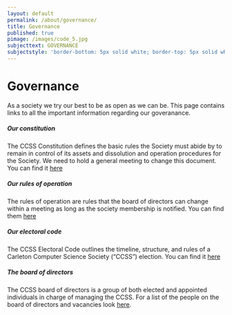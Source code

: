 ```yaml
---
layout: default
permalink: /about/governance/
title: Governance
published: true
pimage: /images/code_5.jpg
subjecttext: GOVERNANCE
subjectstyle: 'border-bottom: 5px solid white; border-top: 5px solid white;'
---
```

<div class='content-wrap'>
  <h1>Governance</h1>

  <p>As a society we try our best to be as open as we can be. This page contains links to all the important information regarding our goveranance.</p>
  <h5>Our constitution</h5>
  <p>The CCSS Constitution defines the basic rules the Society must abide by
  to remain in control of its assets and dissolution and operation procedures
  for the Society. We need to hold a general meeting to change this document. You can find it <a href="https://docs.google.com/document/d/1qjUtn-7BfmmLniZZDFm3mfygoKr1cPsf8yWleRk_baU/edit?usp=sharing" target="_blank">here</a></p>

  <h5>Our rules of operation</h5>
  <p>The rules of operation are rules that the board of directors can change
  within a meeting as long as the society membership is notified. You can
  find them <a href="https://docs.google.com/document/d/1GdX5OPCI5gdbViDAfCIbFto6tgNxH-gwHzLy9e2S3o8/edit?usp=sharing" target="_blank">here</a></p>

  <h5>Our electoral code</h5>
  <p>The CCSS Electoral Code outlines the timeline, structure, and rules of a Carleton
  Computer Science Society (“CCSS”) election. You can find it <a href="https://docs.google.com/document/d/1v66nTxoRgAYNnXLr3ZIAhjkyiHMRGUoK3rH9rmLL478/edit?usp=sharing" target="_blank">here</a></p>

  <h5>The board of directors</h5>
  <p>The CCSS board of directors is a group of both elected and appointed
  individuals in charge of managing the CCSS. For a list of the people
  on the board of directors and vacancies look <a href="https://docs.google.com/document/d/1p5wtaC4HHkZ22oF5IOCVIoCNwzcxfI3XUit_ZuaT0Lg/edit?usp=sharing" target="_blank">here</a>.</p>
</div>
